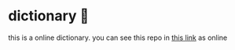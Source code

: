 # dictionary :book:
this is a online dictionary.
you can see this repo in [this link](https://abdollahi4730.github.io/dictionary/) as online
